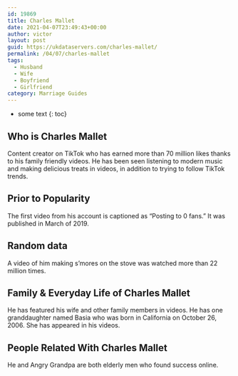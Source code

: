 ```yaml
---
id: 19869
title: Charles Mallet
date: 2021-04-07T23:49:43+00:00
author: victor
layout: post
guid: https://ukdataservers.com/charles-mallet/
permalink: /04/07/charles-mallet
tags:
  - Husband
  - Wife
  - Boyfriend
  - Girlfriend
category: Marriage Guides
---
```


* some text
{: toc}


## Who is Charles Mallet



Content creator on TikTok who has earned more than 70 million likes thanks to his family friendly videos. He has been seen listening to modern music and making delicious treats in videos, in addition to trying to follow TikTok trends.

                
                
                
## Prior to Popularity



The first video from his account is captioned as &#8220;Posting to 0 fans.&#8221; It was published in March of 2019.

                
                
                
## Random data



A video of him making s&#8217;mores on the stove was watched more than 22 million times. 

                
                
                
## Family & Everyday Life of Charles Mallet



He has featured his wife and other family members in videos. He has one granddaughter named Basia who was born in California on October 26, 2006. She has appeared in his videos. 

                
                
                
## People Related With Charles Mallet



He and Angry Grandpa are both elderly men who found success online.

                
              
            
          
          
          